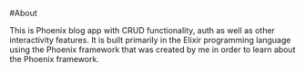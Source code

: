 #About

This is Phoenix blog app with CRUD functionality, auth as well as other interactivity features. It is built primarily in the Elixir programming language using the Phoenix framework that was created by me in order to learn about the Phoenix framework.